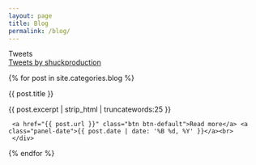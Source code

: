 ```yaml
---
layout: page
title: Blog
permalink: /blog/
---
```


<div class="blocks">
<div class="postblock">

<div class="panel panel-default panel-twitter">
  <div class="panel-heading">Tweets</div>
  <div class="panel-body">
    <a class="twitter-timeline" data-width="300" data-theme="light" data-link-color="#2B7BB9" href="https://twitter.com/shuckproduction">Tweets by shuckproduction</a> <script async src="//platform.twitter.com/widgets.js" charset="utf-8"></script>
  </div>
</div> 


{% for post in site.categories.blog %}
<div class="panel panel-default panel-post">
  <div class="panel-heading">{{ post.title }}</div>
  <div class="panel-body">
	<p>{{ post.excerpt | strip_html | truncatewords:25 }}</p>
</p>

	 <a href="{{ post.url }}" class="btn btn-default">Read more</a> <a class="panel-date">{{ post.date | date: '%B %d, %Y' }}</a><br>
	 </div>

</div>

{% endfor %}
</div>